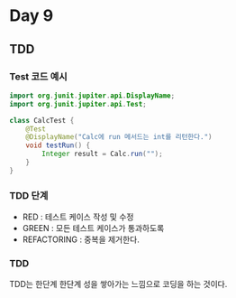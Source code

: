 # Day 9

## TDD

### Test 코드 예시
```java
import org.junit.jupiter.api.DisplayName;
import org.junit.jupiter.api.Test;

class CalcTest {
    @Test
    @DisplayName("Calc에 run 메서드는 int를 리턴한다.")
    void testRun() {
        Integer result = Calc.run("");
    }
}
```
### TDD 단계
- RED : 테스트 케이스 작성 및 수정
- GREEN : 모든 테스트 케이스가 통과하도록
- REFACTORING : 중복을 제거한다.



### TDD
TDD는 한단계 한단계 성을 쌓아가는 느낌으로 코딩을 하는 것이다.
